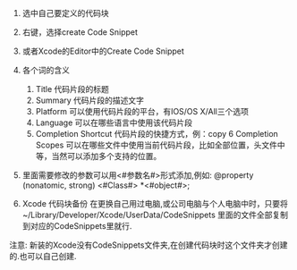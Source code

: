 1. 选中自己要定义的代码块
2. 右键，选择create Code Snippet
3. 或者Xcode的Editor中的Create Code Snippet
4. 各个词的含义
    1. Title 代码片段的标题
    2. Summary 代码片段的描述文字
    3. Platform 可以使用代码片段的平台，有IOS/OS X/All三个选项
    4. Language 可以在哪些语言中使用该代码片段
    5. Completion Shortcut 代码片段的快捷方式，例：copy
    6 Completion Scopes 可以在哪些文件中使用当前代码片段，比如全部位置，头文件中等，当然可以添加多个支持的位置。
5. 里面需要修改的参数可以用<#参数名#>形式添加,例如: @property (nonatomic, strong) <#Class#> *<#object#>;

6. Xcode 代码块备份
在更换自己用过电脑,或公司电脑与个人电脑中时，只要将
~/Library/Developer/Xcode/UserData/CodeSnippets 里面的文件全部复制到对应的CodeSnippets里就行.

注意:
新装的Xcode没有CodeSnippets文件夹,在创建代码块时这个文件夹才创建的.也可以自己创建.
